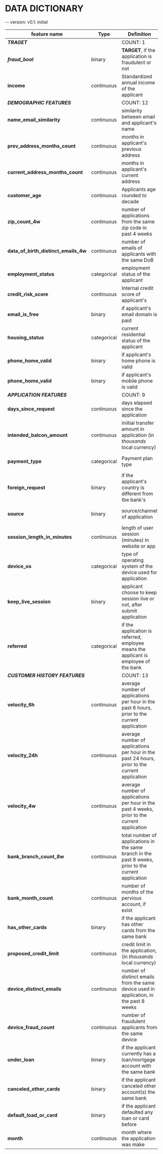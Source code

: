 # DATA DICTIONARY 
-- version: v0.1: initial

| feature name | Type | Definition | Note |
| -------------- | ------ | ------------ | ------ |
| ***TRAGET***||COUNT: 1||
| ***fraud_bool*** | binary | __TARGET__, if the application is fraudulent or not | (True, False)/(0,1)|
| **income** | continuous | Standardized annual income of the applicant | [.1, .9] |
| ***DEMOGRAPHIC FEATURES***||COUNT: 12|
| **name_email_similarity** | continuous | similarity between email and applicant's name | [0,1] |
| **prev_address_months_count** | continuous | months in applicant's previous address | [-1, 380], `-1` denotes missing |
| **current_address_months_count** | continuous | months in applicant's current address | [-1, 429], `-1` denotes missing |
| **customer_age** | continuous | Applicants age rounded to decade | [10,90] |
| **zip_count_4w** | continuous | number of applications from the same zip code in past 4 weeks | [1, 6830] |
| **data_of_birth_distinct_emails_4w** | continuous | number of emails of applicants with the same DoB | [0,39] |
| **employment_status** | categorical | employment status of the applicant | 7 possible (anonymized) values |
| **credit_risk_score**| continuous | Internal credit score of applicant's | [-191,389] |
| **email_is_free** | binary | if applicant's email domain is paid | (paid, free) |
| **housing_status** | categorical | current residential status of the applicant | 7 possible (anonymized) values |
| **phone_home_valid** | binary | if applicant's home phone is valid | (True, False)/(0,1)|
| **phone_home_valid** | binary | if applicant's mobile phone is valid | (True, False)/(0,1)|
| ***APPLICATION FEATURES***||COUNT: 9||
| **days_since_request** | continuous | days elapsed since the application | [0, 79] |
| **intended_balcon_amount** | continuous | iniitial transfer amount in application (in *thousands* local currency) | [-16, 114] |
| **payment_type** | categorical | Payment plan type | 5 possible (anonymized) values |
| **foreign_request** | binary | if the applicant's country is different from tbe bank's | (True, False)/(0,1)| 
| **source** | binary | source/channel of application | {browser: INTERNET, app:TELEAPP} |
| **session_length_in_minutes** | continuous | length of user session (minutes) in website or app | [-1, 107] |
| **device_os** | categorical | type of operating system of the device used for application | (windows, macOS, linux, X11, other) |
| **keep_live_session** | binary | applicant choose to keep session live or not, after submit application | (True, False)/(0,1)| 
| **referred** | categorical | if the application is referred, employee means the applicant is employee of the bank | (referred, not referred, employee) |
| ***CUSTOMER HISTORY FEATURES***||COUNT: 13||
| **velocity_6h** | continuous | average number of applications per hour in the past 6 hours, prior to the current application | [-175, 16818] |
| **velocity_24h** | continuous | average number of applications per hour in the past 24 hours, prior to the current application | [1297,9586] |
| **velocity_4w** | continuous | average number of applications per hour in the past 4 weeks, prior to the current application | [2825,7020] |
| **bank_branch_count_8w** | continuous | total number of applications in the same branch in the past 8 weeks, prior to the current application | [0,2404] |
| **bank_month_count** | continuous | number of months of the pervious account, if exist | [-1, 32], `-1` denotes missing |
| **has_other_cards** | binary | if the applicant has other cards from the same bank | (True, False)/(0,1)|
| **proposed_credit_limit** | continuous | credit limit in the application, (in *thousands* local currency) | [200, 2000] |
| **device_distinct_emails** | continuous | number of distinct emails from the same device used in application, in the past 8 weeks | [-1,2] |
| **device_fraud_count** | continuous | number of fraudulent applicants from the same device | [0,1] |
| **under_loan** | binary | if the applicant currently has a loan/mortgage account with the same bank | (True, False)/(0,1)| 
| **canceled_other_cards** | binary | if the applicant canceled other account(s) the same bank | (Yes, No)/(0,1)| 
| **default_load_or_card** | binary | if the applicant defaulted any loan or card before | (Yes, No)/(0,1)| 
| **month** | continuous | month where the application was make | [0,7] |
